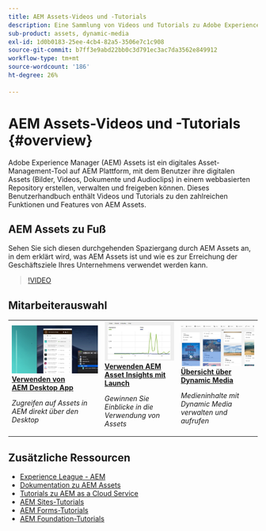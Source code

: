 ```yaml
---
title: AEM Assets-Videos und -Tutorials
description: Eine Sammlung von Videos und Tutorials zu Adobe Experience Manager Assets
sub-product: assets, dynamic-media
exl-id: 1d0b0183-25ee-4cb4-82a5-3506e7c1c908
source-git-commit: b7ff3e9abd22bb0c3d791ec3ac7da3562e849912
workflow-type: tm+mt
source-wordcount: '186'
ht-degree: 26%

---
```


# AEM Assets-Videos und -Tutorials {#overview}

Adobe Experience Manager (AEM) Assets ist ein digitales Asset-Management-Tool auf AEM Plattform, mit dem Benutzer ihre digitalen Assets (Bilder, Videos, Dokumente und Audioclips) in einem webbasierten Repository erstellen, verwalten und freigeben können. Dieses Benutzerhandbuch enthält Videos und Tutorials zu den zahlreichen Funktionen und Features von AEM Assets.

## AEM Assets zu Fuß

Sehen Sie sich diesen durchgehenden Spaziergang durch AEM Assets an, in dem erklärt wird, was AEM Assets ist und wie es zur Erreichung der Geschäftsziele Ihres Unternehmens verwendet werden kann.

>[!VIDEO](https://video.tv.adobe.com/v/336196/?quality=12&learn=on)

## Mitarbeiterauswahl

<table>
<td>
   <a href="./creative-workflows/aem-desktop-app.md">
   <img alt="Optimierte Smart-Tags" src="./assets/overview/desktop-app.png" />
   </a>
   <div>
      <a href="./creative-workflows/aem-desktop-app.md">
      <strong>Verwenden von AEM Desktop App</strong>
      </a>
   </div>
   <p>
      <em>Zugreifen auf Assets in AEM direkt über den Desktop</em>
   </p>
</td>
<td>
   <a href="./advanced/asset-insights-launch-tutorial.md">
   <img alt="AEM Assets Insights" src="./assets/overview/asset-insights.png"/>
   </a>
   <div>
      <a href="./advanced/asset-insights-launch-tutorial.md">
      <strong>Verwenden AEM Asset Insights mit Launch</strong>
      </a>
   </div>
   <p>
      <em>Gewinnen Sie Einblicke in die Verwendung von Assets</em>
   <p>
</td>
<td>
   <a href="./dynamic-media/dynamic-media-overview-feature-video-use.md">
   <img alt="Übersicht über Dynamic Media" src="./assets/overview/dynamic-media.png" />
   </a>
   <div>
      <a href="./dynamic-media/dynamic-media-overview-feature-video-use.md">
      <strong>Übersicht über Dynamic Media</strong>
      </a>
   </div>
   <p>
      <em>Medieninhalte mit Dynamic Media verwalten und aufrufen</em>
   <p>
</td>
</table>

## Zusätzliche Ressourcen

* [Experience League - AEM](https://experienceleague.adobe.com/?lang=de#recommended/solutions/experience-manager)
* [Dokumentation zu AEM Assets](https://experienceleague.adobe.com/docs/experience-manager-65/assets/home.html?lang=en)
* [Tutorials zu AEM as a Cloud Service](/help/cloud-service/overview.md)
* [AEM Sites-Tutorials](/help/sites/overview.md)
* [AEM Forms-Tutorials](/help/forms/overview.md)
* [AEM Foundation-Tutorials](/help/foundation/overview.md)
